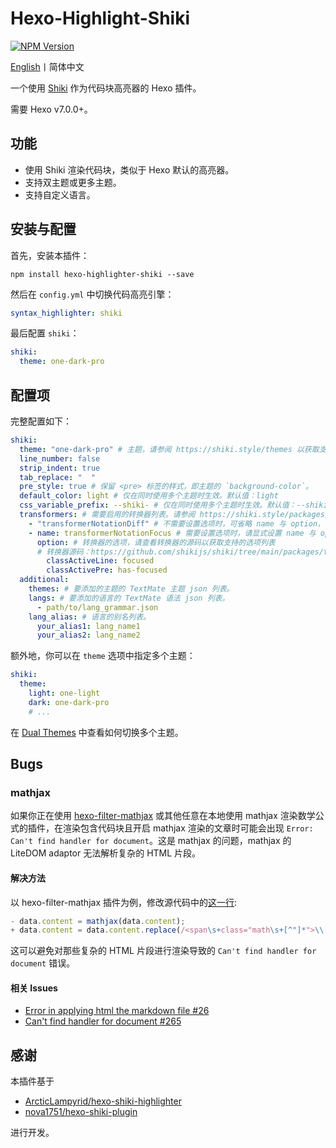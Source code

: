 # Hexo-Highlight-Shiki
[![NPM Version](https://img.shields.io/npm/v/hexo-highlighter-shiki?style=flat)](https://www.npmjs.com/package/hexo-highlighter-shiki)

[English](README.md)丨简体中文

一个使用 [Shiki](https://github.com/shikijs/shiki) 作为代码块高亮器的 Hexo 插件。

需要 Hexo v7.0.0+。

## 功能
- 使用 Shiki 渲染代码块，类似于 Hexo 默认的高亮器。
- 支持双主题或更多主题。
- 支持自定义语言。

## 安装与配置
首先，安装本插件：
```shell
npm install hexo-highlighter-shiki --save
```

然后在 `config.yml` 中切换代码高亮引擎：
```yaml
syntax_highlighter: shiki
```

最后配置 `shiki`：
```yaml
shiki:
  theme: one-dark-pro
```

## 配置项
完整配置如下：
```yaml
shiki:
  theme: "one-dark-pro" # 主题，请参阅 https://shiki.style/themes 以获取支持的主题列表。
  line_number: false
  strip_indent: true
  tab_replace: "  "
  pre_style: true # 保留 <pre> 标签的样式，即主题的 `background-color`。
  default_color: light # 仅在同时使用多个主题时生效。默认值：light
  css_variable_prefix: --shiki- # 仅在同时使用多个主题时生效。默认值：--shiki-
  transformers: # 需要启用的转换器列表。请参阅 https://shiki.style/packages/transformers 以获取支持的转换器列表。
    - "transformerNotationDiff" # 不需要设置选项时，可省略 name 与 option，直接使用字符串。
    - name: transformerNotationFocus # 需要设置选项时，请显式设置 name 与 option。
      option: # 转换器的选项，请查看转换器的源码以获取支持的选项列表
      # 转换器源码：https://github.com/shikijs/shiki/tree/main/packages/transformers/src/transformers
        classActiveLine: focused
        classActivePre: has-focused
  additional:
    themes: # 要添加的主题的 TextMate 主题 json 列表。
    langs: # 要添加的语言的 TextMate 语法 json 列表。
      - path/to/lang_grammar.json
    lang_alias: # 语言的别名列表。
      your_alias1: lang_name1
      your_alias2: lang_name2
```

额外地，你可以在 `theme` 选项中指定多个主题：
```yaml
shiki:
  theme:
    light: one-light
    dark: one-dark-pro
    # ...
```
在 [Dual Themes](https://shiki.style/guide/dual-themes)     中查看如何切换多个主题。

## Bugs
### mathjax
如果你正在使用 [hexo-filter-mathjax](https://github.com/next-theme/hexo-filter-mathjax) 或其他任意在本地使用 mathjax 渲染数学公式的插件，在渲染包含代码块且开启 mathjax 渲染的文章时可能会出现 `Error: Can't find handler for document`。这是 mathjax 的问题，mathjax 的 LiteDOM adaptor 无法解析复杂的 HTML 片段。

#### 解决方法

以 hexo-filter-mathjax 插件为例，修改源代码中的[这一行](https://github.com/next-theme/hexo-filter-mathjax/blob/20dc61352f8cf4d19425ad1833eb72b467c212ef/index.js#L20C3-L20C40):
```js
- data.content = mathjax(data.content);
+ data.content = data.content.replace(/<span\s+class="math\s+[^"]*">\\[\(\[].*?\\[\)\]]<\/span>/gs, mathjax);
```
这可以避免对那些复杂的 HTML 片段进行渲染导致的 `Can't find handler for document` 错误。

#### 相关 Issues
- [Error in applying html the markdown file #26](https://github.com/next-theme/hexo-filter-mathjax/issues/26)
- [ Can't find handler for document #265 ](https://github.com/mathjax/MathJax-src/issues/265)

## 感谢
本插件基于
- [ArcticLampyrid/hexo-shiki-highlighter](https://github.com/ArcticLampyrid/hexo-shiki-highlighter)
- [nova1751/hexo-shiki-plugin](https://github.com/nova1751/hexo-shiki-plugin)

进行开发。